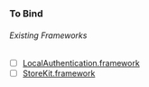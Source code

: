 ### To Bind
###### Existing Frameworks
- [ ] [LocalAuthentication.framework](https://github.com/xamarin/xamarin-macios/wiki/LocalAuthentication-iOS-Beta2)
- [ ] [StoreKit.framework](https://github.com/xamarin/xamarin-macios/wiki/StoreKit-iOS-Beta2)
